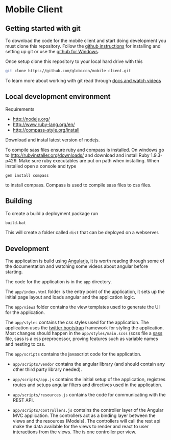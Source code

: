 # Mobile Client

## Getting started with git
To download the code for the mobile client and start doing development you must clone this repository. Follow the [github instructions]( https://help.github.com/articles/set-up-git) for installing and setting up git or use the [github for Windows](http://windows.github.com/).

Once setup clone this repository to your local hard drive with this

```bash
git clone https://github.com/globicon/mobile-client.git
````

To learn more about working with git read through [docs and watch videos](http://git-scm.com/doc)

## Local development environment

Requirements

  * http://nodejs.org/
  * http://www.ruby-lang.org/en/
  * http://compass-style.org/install

Download and instal latest version of nodejs.

To compile sass files ensure ruby and compass is installed.
On windows go to http://rubyinstaller.org/downloads/ and download and install Ruby 1.9.3-p429. Make sure ruby executables are put on path when installing. When installed open a console and type

```
gem install compass
```

to install compass. Compass is used to compile sass files to css files.

## Building
To create a build a deployment package run

```bash
build.bat
````

This will create a folder called `dist` that can be deployed on a webserver.

## Development
The application is build using [Angularjs](http://angularjs.org/), it is worth reading through some of the documentation and watching some videos about angular before starting.

The code for the application is in the `app` directory.

The `app/index.html` folder is the entry point of the application, it sets up the initial page layout and loads angular and the application logic.

The `app/views` folder contains the view templates used to generate the UI for the application.

The `app/styles` contains the css styles used for the application. The application uses the [twitter bootstrap](http://twitter.github.com/bootstrap/) framework for styling the application. Most changes should happen in the `app/styles/main.scss` (scss file a [sass](http://sass-lang.com/) file, sass is a css preprocessor, proving features such as variable names and nesting to css.

The `app/scripts` contains the javascript code for the application.

* `app/scripts/vendor` contains the angular library (and should contain any other third party library needed).

* `app/scripts/app.js` contains the initial setup of the application, registres routes and setups angular filters and directives used in the application.

* `app/scripts/resources.js` contains the code for communicating with the REST API.

* `app/scripts/controllers.js` contains the controller layer of the Angular MVC application. The controllers act as a binding layer between the views and the resources (Models). The controllers will call the rest api make the data available for the views to render and react to user interactions from the views. The is one controller per view.



